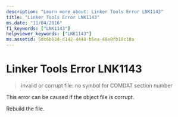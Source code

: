 ```yaml
---
description: "Learn more about: Linker Tools Error LNK1143"
title: "Linker Tools Error LNK1143"
ms.date: "11/04/2016"
f1_keywords: ["LNK1143"]
helpviewer_keywords: ["LNK1143"]
ms.assetid: 5dc6b634-d142-4448-b5ea-48e8fb10c10a
---
```

# Linker Tools Error LNK1143

> invalid or corrupt file: no symbol for COMDAT section number

This error can be caused if the object file is corrupt.

Rebuild the file.
